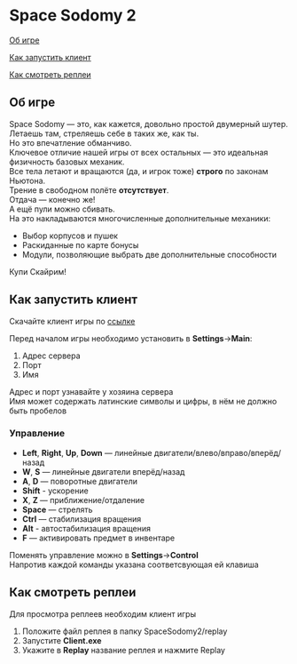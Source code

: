 # Space Sodomy 2
[Об игре](#intro)

[Как запустить клиент](#client)

[Как смотреть реплеи](#replay)

## <a id="intro" />Об игре

Space Sodomy — это, как кажется, довольно простой двумерный шутер. <br>
Летаешь там, стреляешь себе в таких же, как ты. <br>
Но это впечатление обманчиво. <br>
Ключевое отличие нашей игры от всех остальных — это идеальная физичность базовых механик. <br>
Все тела летают и вращаются (да, и игрок тоже) **строго** по законам Ньютона. <br>
Трение в свободном полёте **отсутствует**. <br>
Отдача — конечно же! <br>
А ещё пули можно сбивать. <br>
На это накладываются многочисленные дополнительные механики: <br>
- Выбор корпусов и пушек  <br>
- Раскиданные по карте бонусы <br>
- Модули, позволяющие выбрать две дополнительные способности <br>

Купи Скайрим!

## <a id="client" />Как запустить клиент

Скачайте клиент игры по [ссылке](https://github.com/StarikTenger/SpaceSodomy2/raw/main/SpaceSodomy2.zip)
 
Перед началом игры необходимо установить в **Settings**->**Main**: 
1. Адрес сервера
2. Порт
3. Имя

Адрес и порт узнавайте у хозяина сервера <br>
Имя может содержать латинские символы и цифры, в нём не должно быть пробелов <br>


### Управление
- **Left**, **Right**, **Up**, **Down** — линейные двигатели/влево/вправо/вперёд/назад
- **W**, **S** — линейные двигатели вперёд/назад
- **A**, **D** — поворотные двигатели
- **Shift** - ускорение
- **X**, **Z** — приближение/отдаление
- **Space** — стрелять
- **Ctrl** — стабилизация вращения
- **Alt** - автостабилизация вращения
- **F** — активировать предмет в инвентаре

Поменять управление можно в **Settings**->**Control** <br>
Напротив каждой команды указана соответсвующая ей клавиша <br>

## <a id="replay" />Как смотреть реплеи
Для просмотра реплеев необходим клиент игры

1. Положите файл реплея в папку SpaceSodomy2/replay
2. Запустите **Client.exe**
3. Укажите в **Replay** название реплея и нажмите Replay
